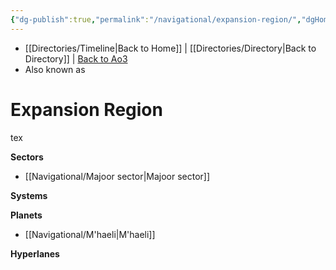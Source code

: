 ```yaml
---
{"dg-publish":true,"permalink":"/navigational/expansion-region/","dgHomeLink":false}
---
```


- [[Directories/Timeline\|Back to Home]] | [[Directories/Directory\|Back to Directory]] | [Back to Ao3](https://archiveofourown.org/works/19334440/chapters/45992584)
- Also known as

# Expansion Region
tex

**Sectors**
- [[Navigational/Majoor sector\|Majoor sector]]

**Systems**

**Planets**
- [[Navigational/M'haeli\|M'haeli]]

**Hyperlanes**
